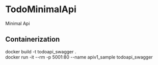 # TodoMinimalApi
Minimal Api

## Containerization
docker build -t todoapi_swagger .  
docker run -it --rm -p 5001:80 --name apiv1_sample todoapi_swagger

